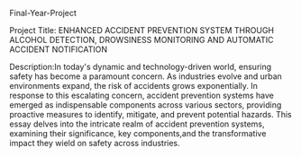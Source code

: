 Final-Year-Project

Project Title: ENHANCED ACCIDENT PREVENTION SYSTEM THROUGH ALCOHOL DETECTION, DROWSINESS MONITORING AND AUTOMATIC ACCIDENT NOTIFICATION

Description:In today's dynamic and technology-driven world, ensuring safety has become a paramount concern. As industries evolve and urban environments expand, the risk of accidents grows exponentially. In response to this escalating concern, accident prevention systems have emerged as indispensable components across various sectors, providing proactive measures to identify, mitigate, and prevent potential hazards. This essay delves into the intricate realm of accident prevention systems, examining their significance, key components,and the transformative impact they wield on safety across industries.
